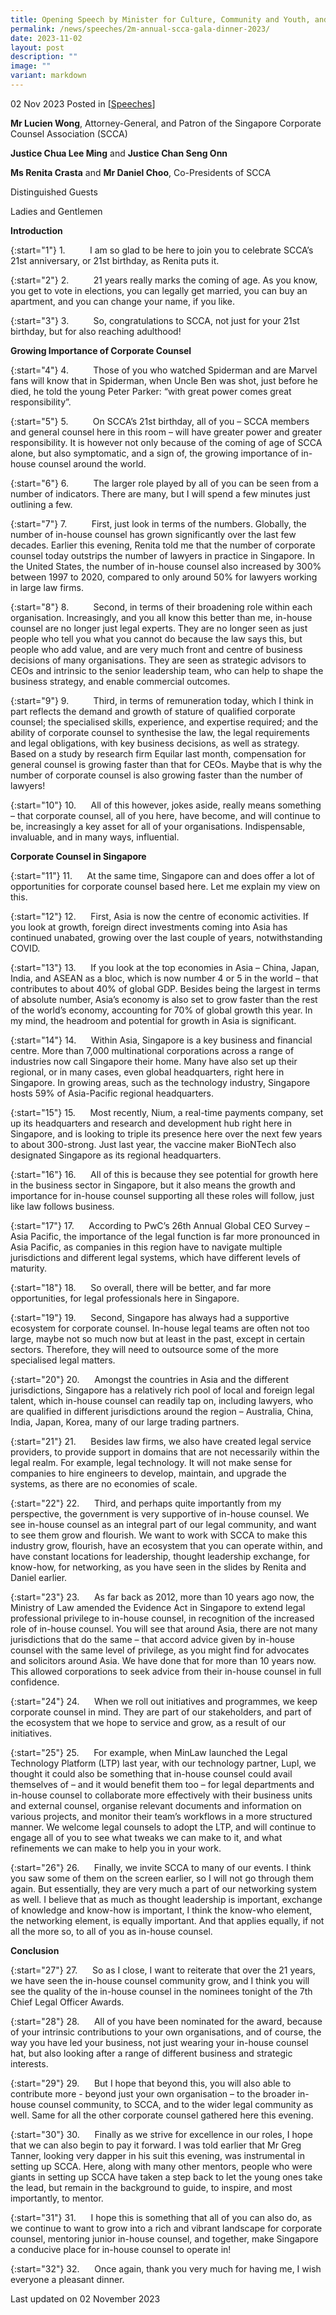 ```yaml
---
title: Opening Speech by Minister for Culture, Community and Youth, and Second Minister for Law Edwin Tong SC, at SCCA Annual Gala Dinner and 7th Chief Legal Officer Awards
permalink: /news/speeches/2m-annual-scca-gala-dinner-2023/
date: 2023-11-02
layout: post
description: ""
image: ""
variant: markdown
---
```

02 Nov 2023 Posted in [[Speeches](/news/speeches)]


**Mr Lucien Wong**, Attorney-General, and Patron of the Singapore Corporate Counsel Association (SCCA)

**Justice Chua Lee Ming** and **Justice Chan Seng Onn**

**Ms Renita Crasta** and **Mr Daniel Choo**, Co-Presidents of SCCA

Distinguished Guests

Ladies and Gentlemen

**Introduction**

{:start="1"}
1.&nbsp;&nbsp;&nbsp;&nbsp;&nbsp;&nbsp;&nbsp;&nbsp;&nbsp; I am so glad to be here to join you to celebrate SCCA’s 21st anniversary, or 21st birthday, as Renita puts it.

{:start="2"}
2.&nbsp;&nbsp;&nbsp;&nbsp;&nbsp;&nbsp;&nbsp;&nbsp;&nbsp; 21 years really marks the coming of age. As you know, you get to vote in elections, you can legally get married, you can buy an apartment, and you can change your name, if you like.

{:start="3"}
3.&nbsp;&nbsp;&nbsp;&nbsp;&nbsp;&nbsp;&nbsp;&nbsp;&nbsp; So, congratulations to SCCA, not just for your 21st birthday, but for also reaching adulthood!

**Growing Importance of Corporate Counsel**

{:start="4"}
4.&nbsp;&nbsp;&nbsp;&nbsp;&nbsp;&nbsp;&nbsp;&nbsp;&nbsp; Those of you who watched Spiderman and are Marvel fans will know that in Spiderman, when Uncle Ben was shot, just before he died, he told the young Peter Parker: “with great power comes great responsibility”.

{:start="5"}
5.&nbsp;&nbsp;&nbsp;&nbsp;&nbsp;&nbsp;&nbsp;&nbsp;&nbsp; On SCCA’s 21st birthday, all of you – SCCA members and general counsel here in this room – will have greater power and greater responsibility. It is however not only because of the coming of age of SCCA alone, but also symptomatic, and a sign of, the growing importance of in-house counsel around the world.

{:start="6"}
6.&nbsp;&nbsp;&nbsp;&nbsp;&nbsp;&nbsp;&nbsp;&nbsp;&nbsp; The larger role played by all of you can be seen from a number of indicators. There are many, but I will spend a few minutes just outlining a few.

{:start="7"}
7.&nbsp;&nbsp;&nbsp;&nbsp;&nbsp;&nbsp;&nbsp;&nbsp;&nbsp; First, just look in terms of the numbers. Globally, the number of in-house counsel has grown significantly over the last few decades. Earlier this evening, Renita told me that the number of corporate counsel today outstrips the number of lawyers in practice in Singapore. In the United States, the number of in-house counsel also increased by 300% between 1997 to 2020, compared to only around 50% for lawyers working in large law firms.

{:start="8"}
8.&nbsp;&nbsp;&nbsp;&nbsp;&nbsp;&nbsp;&nbsp;&nbsp;&nbsp; Second, in terms of their broadening role within each organisation. Increasingly, and you all know this better than me, in-house counsel are no longer just legal experts. They are no longer seen as just people who tell you what you cannot do because the law says this, but people who add value, and are very much front and centre of business decisions of many organisations. They are seen as strategic advisors to CEOs and intrinsic to the senior leadership team, who can help to shape the business strategy, and enable commercial outcomes.

{:start="9"}
9.&nbsp;&nbsp;&nbsp;&nbsp;&nbsp;&nbsp;&nbsp;&nbsp;&nbsp; Third, in terms of remuneration today, which I think in part reflects the demand and growth of stature of qualified corporate counsel; the specialised skills, experience, and expertise required; and the ability of corporate counsel to synthesise the law, the legal requirements and legal obligations, with key business decisions, as well as strategy. Based on a study by research firm Equilar last month, compensation for general counsel is growing faster than that for CEOs. Maybe that is why the number of corporate counsel is also growing faster than the number of lawyers!

{:start="10"}
10.&nbsp;&nbsp;&nbsp;&nbsp;&nbsp; All of this however, jokes aside, really means something – that corporate counsel, all of you here, have become, and will continue to be, increasingly a key asset for all of your organisations. Indispensable, invaluable, and in many ways, influential.

**Corporate Counsel in Singapore**

{:start="11"}
11.&nbsp;&nbsp;&nbsp;&nbsp;&nbsp; At the same time, Singapore can and does offer a lot of opportunities for corporate counsel based here. Let me explain my view on this.

{:start="12"}
12.&nbsp;&nbsp;&nbsp;&nbsp;&nbsp; First, Asia is now the centre of economic activities. If you look at growth, foreign direct investments coming into Asia has continued unabated, growing over the last couple of years, notwithstanding COVID.

{:start="13"}
13.&nbsp;&nbsp;&nbsp;&nbsp;&nbsp; If you look at the top economies in Asia – China, Japan, India, and ASEAN as a bloc, which is now number 4 or 5 in the world – that contributes to about 40% of global GDP. Besides being the largest in terms of absolute number, Asia’s economy is also set to grow faster than the rest of the world’s economy, accounting for 70% of global growth this year. In my mind, the headroom and potential for growth in Asia is significant.

{:start="14"}
14.&nbsp;&nbsp;&nbsp;&nbsp;&nbsp; Within Asia, Singapore is a key business and financial centre. More than 7,000 multinational corporations across a range of industries now call Singapore their home. Many have also set up their regional, or in many cases, even global headquarters, right here in Singapore. In growing areas, such as the technology industry, Singapore hosts 59% of Asia-Pacific regional headquarters.

{:start="15"}
15.&nbsp;&nbsp;&nbsp;&nbsp;&nbsp; Most recently, Nium, a real-time payments company, set up its headquarters and research and development hub right here in Singapore, and is looking to triple its presence here over the next few years to about 300-strong. Just last year, the vaccine maker BioNTech also designated Singapore as its regional headquarters.

{:start="16"}
16.&nbsp;&nbsp;&nbsp;&nbsp;&nbsp; All of this is because they see potential for growth here in the business sector in Singapore, but it also means the growth and importance for in-house counsel supporting all these roles will follow, just like law follows business.

{:start="17"}
17.&nbsp;&nbsp;&nbsp;&nbsp;&nbsp; According to PwC’s 26th Annual Global CEO Survey – Asia Pacific, the importance of the legal function is far more pronounced in Asia Pacific, as companies in this region have to navigate multiple jurisdictions and different legal systems, which have different levels of maturity.

{:start="18"}
18.&nbsp;&nbsp;&nbsp;&nbsp;&nbsp; So overall, there will be better, and far more opportunities, for legal professionals here in Singapore.

{:start="19"}
19.&nbsp;&nbsp;&nbsp;&nbsp;&nbsp; Second, Singapore has always had a supportive ecosystem for corporate counsel. In-house legal teams are often not too large, maybe not so much now but at least in the past, except in certain sectors. Therefore, they will need to outsource some of the more specialised legal matters.

{:start="20"}
20.&nbsp;&nbsp;&nbsp;&nbsp;&nbsp; Amongst the countries in Asia and the different jurisdictions, Singapore has a relatively rich pool of local and foreign legal talent, which in-house counsel can readily tap on, including lawyers, who are qualified in different jurisdictions around the region – Australia, China, India, Japan, Korea, many of our large trading partners.

{:start="21"}
21.&nbsp;&nbsp;&nbsp;&nbsp;&nbsp; Besides law firms, we also have created legal service providers, to provide support in domains that are not necessarily within the legal realm. For example, legal technology. It will not make sense for companies to hire engineers to develop, maintain, and upgrade the systems, as there are no economies of scale.

{:start="22"}
22.&nbsp;&nbsp;&nbsp;&nbsp;&nbsp; Third, and perhaps quite importantly from my perspective, the government is very supportive of in-house counsel. We see in-house counsel as an integral part of our legal community, and want to see them grow and flourish. We want to work with SCCA to make this industry grow, flourish, have an ecosystem that you can operate within, and have constant locations for leadership, thought leadership exchange, for know-how, for networking, as you have seen in the slides by Renita and Daniel earlier.

{:start="23"}
23.&nbsp;&nbsp;&nbsp;&nbsp;&nbsp; As far back as 2012, more than 10 years ago now, the Ministry of Law amended the Evidence Act in Singapore to extend legal professional privilege to in-house counsel, in recognition of the increased role of in-house counsel. You will see that around Asia, there are not many jurisdictions that do the same – that accord advice given by in-house counsel with the same level of privilege, as you might find for advocates and solicitors around Asia. We have done that for more than 10 years now. This allowed corporations to seek advice from their in-house counsel in full confidence.

{:start="24"}
24.&nbsp;&nbsp;&nbsp;&nbsp;&nbsp; When we roll out initiatives and programmes, we keep corporate counsel in mind. They are part of our stakeholders, and part of the ecosystem that we hope to service and grow, as a result of our initiatives.

{:start="25"}
25.&nbsp;&nbsp;&nbsp;&nbsp;&nbsp; For example, when MinLaw launched the Legal Technology Platform (LTP) last year, with our technology partner, Lupl, we thought it could also be something that in-house counsel could avail themselves of – and it would benefit them too – for legal departments and in-house counsel to collaborate more effectively with their business units and external counsel, organise relevant documents and information on various projects, and monitor their team’s workflows in a more structured manner. We welcome legal counsels to adopt the LTP, and will continue to engage all of you to see what tweaks we can make to it, and what refinements we can make to help you in your work.

{:start="26"}
26.&nbsp;&nbsp;&nbsp;&nbsp;&nbsp; Finally, we invite SCCA to many of our events. I think you saw some of them on the screen earlier, so I will not go through them again. But essentially, they are very much a part of our networking system as well. I believe that as much as thought leadership is important, exchange of knowledge and know-how is important, I think the know-who element, the networking element, is equally important. And that applies equally, if not all the more so, to all of you as in-house counsel.

**Conclusion**

{:start="27"}
27.&nbsp;&nbsp;&nbsp;&nbsp;&nbsp; So as I close, I want to reiterate that over the 21 years, we have seen the in-house counsel community grow, and I think you will see the quality of the in-house counsel in the nominees tonight of the 7th Chief Legal Officer Awards.

{:start="28"}
28.&nbsp;&nbsp;&nbsp;&nbsp;&nbsp; All of you have been nominated for the award, because of your intrinsic contributions to your own organisations, and of course, the way you have led your business, not just wearing your in-house counsel hat, but also looking after a range of different business and strategic interests.

{:start="29"}
29.&nbsp;&nbsp;&nbsp;&nbsp;&nbsp; But I hope that beyond this, you will also able to contribute more - beyond just your own organisation – to the broader in-house counsel community, to SCCA, and to the wider legal community as well. Same for all the other corporate counsel gathered here this evening.

{:start="30"}
30.&nbsp;&nbsp;&nbsp;&nbsp;&nbsp; Finally as we strive for excellence in our roles, I hope that we can also begin to pay it forward. I was told earlier that Mr Greg Tanner, looking very dapper in his suit this evening, was instrumental in setting up SCCA. Here, along with many other mentors, people who were giants in setting up SCCA have taken a step back to let the young ones take the lead, but remain in the background to guide, to inspire, and most importantly, to mentor.

{:start="31"}
31.&nbsp;&nbsp;&nbsp;&nbsp;&nbsp; I hope this is something that all of you can also do, as we continue to want to grow into a rich and vibrant landscape for corporate counsel, mentoring junior in-house counsel, and together, make Singapore a conducive place for in-house counsel to operate in!

{:start="32"}
32.&nbsp;&nbsp;&nbsp;&nbsp;&nbsp; Once again, thank you very much for having me, I wish everyone a pleasant dinner.

<p></p><p class="right-side-updated">Last updated on 02 November 2023</p>
